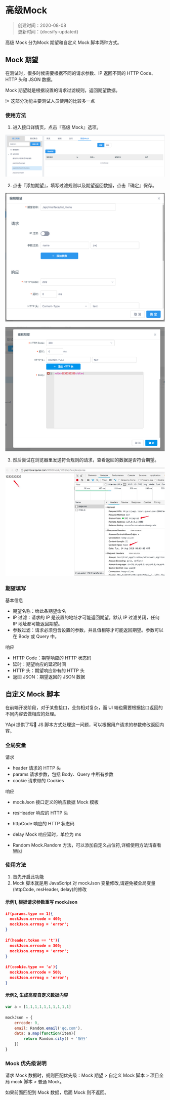 # 高级Mock
> 创建时间：2020-08-08               
> 更新时间：{docsify-updated}

高级 Mock 分为Mock 期望和自定义 Mock 脚本两种方式。

## Mock 期望

在测试时，很多时候需要根据不同的请求参数、IP 返回不同的 HTTP Code、HTTP 头和 JSON 数据。

Mock 期望就是根据设置的请求过滤规则，返回期望数据。

!> 这部分功能主要测试人员使用的比较多一点

### 使用方法

1. 进入接口详情页，点击『高级 Mock』选项。

![图 23](../images/8d9336a6933e9283972006d9660b6ca8c978756009ae2a4c78a2eb704cec1388.png)  

2. 点击『添加期望』，填写过滤规则以及期望返回数据，点击『确定』保存。

![图 24](../images/3ea9cdf412d1b650fdb620d942e13062b8109902e938c1fb0f329659ef96bd3e.png)  

![图 25](../images/ffba2b37498460379ce890ec70d883c61f6c377243ff97229d42ededdcdaaa05.png)  

3. 然后尝试在浏览器里发送符合规则的请求，查看返回的数据是否符合期望。

![图 26](../images/1d73d7ea3fad91de68385784aab46fd14516a6b1447ff3ef385bd086214dfea9.png)  

### 期望填写

基本信息

* 期望名称：给此条期望命名
* IP 过滤：请求的 IP 是设置的地址才可能返回期望。默认 IP 过滤关闭，任何 IP 地址都可能返回期望。
* 参数过滤：请求必须包含设置的参数，并且值相等才可能返回期望。参数可以在 Body 或 Query 中。

响应

* HTTP Code：期望响应的 HTTP 状态码
* 延时：期望响应的延迟时间
* HTTP 头：期望响应带有的 HTTP 头
* 返回 JSON：期望返回的 JSON 数据


## 自定义 Mock 脚本

在前端开发阶段，对于某些接口，业务相对复杂，而 UI 端也需要根据接口返回的不同内容去做相应的处理。

YApi 提供了写 JS 脚本方式处理这一问题，可以根据用户请求的参数修改返回内容。

### 全局变量

请求

* header 请求的 HTTP 头
* params 请求参数，包括 Body、Query 中所有参数
* cookie 请求带的 Cookies

响应

* mockJson 接口定义的响应数据 Mock 模板

* resHeader 响应的 HTTP 头

* httpCode 响应的 HTTP 状态码

* delay Mock 响应延时，单位为 ms

* Random Mock.Random 方法，可以添加自定义占位符,详细使用方法请查看 [Wiki](https://github.com/nuysoft/Mock/wiki/Mock.Random)

### 使用方法

1. 首先开启此功能
2. Mock 脚本就是用 JavaScript 对 mockJson 变量修改,请避免被全局变量(httpCode, resHeader, delay)的修改

#### 示例1, 根据请求参数重写 mockJson

```json
if(params.type == 1){
  mockJson.errcode = 400;
  mockJson.errmsg = 'error';
}

if(header.token == 't'){
  mockJson.errcode = 300;
  mockJson.errmsg = 'error';
}

if(cookie.type == 'a'){
  mockJson.errcode = 500;
  mockJson.errmsg = 'error';
}
```

#### 示例2, 生成高度自定义数据内容

```js
var a = [1,1,1,1,1,1,1,1,1,1]

mockJson = {
    errcode: 0,
    email: Random.email('qq.com'),
    data: a.map(function(item){
        return Random.city() + '银行'
    })
}

```

### Mock 优先级说明

请求 Mock 数据时，规则匹配优先级：Mock 期望 > 自定义 Mock 脚本 > 项目全局 mock 脚本 > 普通 Mock。

如果前面匹配到 Mock 数据，后面 Mock 则不返回。